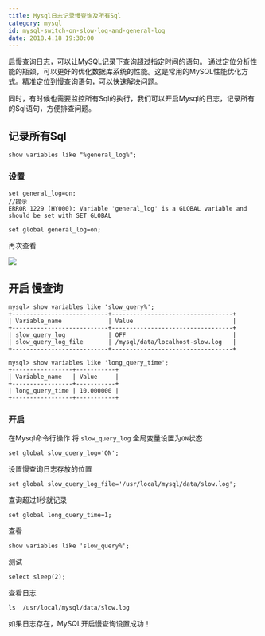 ```yaml
---
title: Mysql日志记录慢查询及所有Sql
category: mysql
id: mysql-switch-on-slow-log-and-general-log
date: 2018.4.18 19:30:00
---
```


启慢查询日志，可以让MySQL记录下查询超过指定时间的语句。
通过定位分析性能的瓶颈，可以更好的优化数据库系统的性能。这是常用的MySQL性能优化方式。精准定位到慢查询语句，可以快速解决问题。

同时，有时候也需要监控所有Sql的执行，我们可以开启Mysql的日志，记录所有的Sql语句，方便排查问题。

## 记录所有Sql

```
show variables like "%general_log%";
```

### 设置
```
set general_log=on;
//提示
ERROR 1229 (HY000): Variable 'general_log' is a GLOBAL variable and should be set with SET GLOBAL

set global general_log=on;
```
再次查看

![](/images/2018/04/1524046650799.jpg)


## 开启 慢查询

```
mysql> show variables like 'slow_query%';
+---------------------------+----------------------------------+
| Variable_name             | Value                            |
+---------------------------+----------------------------------+
| slow_query_log            | OFF                              |
| slow_query_log_file       | /mysql/data/localhost-slow.log   |
+---------------------------+----------------------------------+

mysql> show variables like 'long_query_time';
+-----------------+-----------+
| Variable_name   | Value     |
+-----------------+-----------+
| long_query_time | 10.000000 |
+-----------------+-----------+
```

### 开启

在Mysql命令行操作
将 `slow_query_log` 全局变量设置为`ON`状态
```
set global slow_query_log='ON'; 
```
设置慢查询日志存放的位置
```
set global slow_query_log_file='/usr/local/mysql/data/slow.log';

```
查询超过1秒就记录
```
set global long_query_time=1;
```

查看
```
show variables like 'slow_query%';
```

测试
```
select sleep(2);
```

查看日志
```
ls  /usr/local/mysql/data/slow.log
```

如果日志存在，MySQL开启慢查询设置成功！
